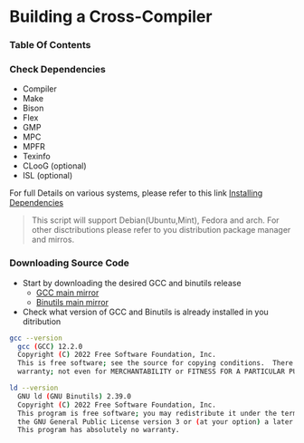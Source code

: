 # Building a Cross-Compiler

### Table Of Contents

### Check Dependencies

- Compiler
- Make
- Bison
- Flex
- GMP
- MPC
- MPFR
- Texinfo
- CLooG (optional)
- ISL (optional)

For full Details on various systems, please refer to this link [Installing Dependencies](https://wiki.osdev.org/GCC_Cross-Compiler#Installing_Dependencies)

> This script will support Debian(Ubuntu,Mint), Fedora and arch. For other disctributions please refer to you distribution package manager and mirros.

### Downloading Source Code

- Start by downloading the desired GCC and binutils release
  - [GCC main mirror](https://ftp.gnu.org/gnu/gcc/)
  - [Binutils main mirror](https://ftp.gnu.org/gnu/binutils/)
- Check what version of GCC and Binutils is already installed in you ditribution

```bash
gcc --version
  gcc (GCC) 12.2.0
  Copyright (C) 2022 Free Software Foundation, Inc.
  This is free software; see the source for copying conditions.  There is NO
  warranty; not even for MERCHANTABILITY or FITNESS FOR A PARTICULAR PURPOSE.

ld --version
  GNU ld (GNU Binutils) 2.39.0
  Copyright (C) 2022 Free Software Foundation, Inc.
  This program is free software; you may redistribute it under the terms of
  the GNU General Public License version 3 or (at your option) a later version.
  This program has absolutely no warranty.
```
